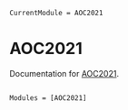 ```@meta
CurrentModule = AOC2021
```

# AOC2021

Documentation for [AOC2021](https://github.com/binnisb/AOC2021.jl).

```@index
```

```@autodocs
Modules = [AOC2021]
```
